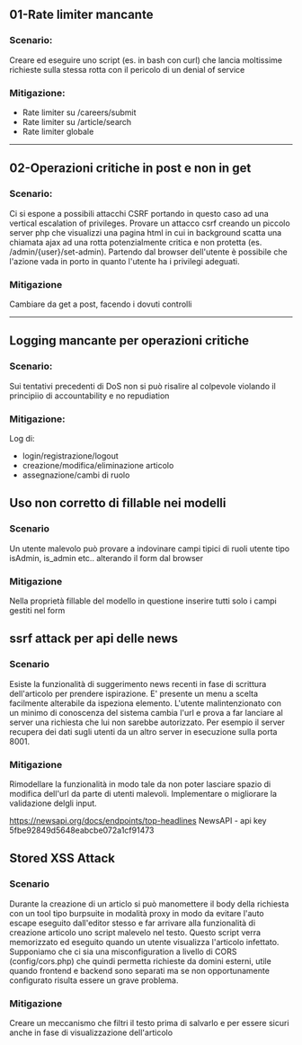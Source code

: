 ## 01-Rate limiter mancante

### Scenario:
Creare ed eseguire uno script (es. in bash con curl) che lancia moltissime richieste sulla stessa rotta con il pericolo di un denial of service

### Mitigazione:
- Rate limiter su /careers/submit
- Rate limiter su /article/search
- Rate limiter globale

<!-- Ecco cosa ho fatto:

1. Ho creato un nuovo middleware`RateLimit.php` che implementa tre livelli di protezione:
   
- Un rate limiter specifico per`/articles/search` che limita a 10 richieste al minuto per IP
- Un rate limiter specifico per`/careers/submit` che limita a 3 richieste al minuto per IP
- Un rate limiter globale che limita a 60 richieste al minuto per IP

2. Ho attivato il middleware nel file`bootstrap/app.php` e registrato l'alias`rate_limit` per poterlo utilizzare nelle rotte

3. Ho applicato il middleware alle rotte vulnerabili:

- `/articles/search` con il limitatore specifico "articles.search"
- `/careers/submit` con il limitatore specifico "careers.submit"

4. Ho implementato il logging degli eventi di rate limiting per garantire l'accountability e la non-ripudiazione, registrando:
   
- Indirizzo IP
- ID utente (se autenticato)
- Percorso della richiesta
- Tipo di limitatore attivato

5. Ho aggiunto header HTTP alla risposta per informare i client sui limiti di richieste e sulle richieste rimanenti
-->

---------------------------------------------------------------------------------------------

## 02-Operazioni critiche in post e non in get

### Scenario: 
Ci si espone a possibili attacchi CSRF portando in questo caso ad una vertical escalation of privileges.
Provare un attacco csrf creando un piccolo server php che visualizzi una pagina html in cui in background scatta una chiamata ajax ad una rotta potenzialmente critica e non protetta (es. /admin/{user}/set-admin). Partendo dal browser dell'utente è possibile che l'azione vada in porto in quanto l'utente ha i privilegi adeguati.

### Mitigazione
Cambiare da get a post, facendo i dovuti controlli

<!-- Per risolvere la challenge numero 2 relativa agli attacchi CSRF, ho implementato diverse misure di sicurezza:

1. Ho creato un nuovo middleware`ProtectCriticalOperations` che verifica che le operazioni critiche siano eseguite solo tramite POST e registra i tentativi di accesso non autorizzati.

2. Ho registrato il middleware nel file`bootstrap/app.php` con l'alias`protect_critical`.

3. Ho modificato le rotte nel file`web.php` , cambiando i metodi da GET a POST per le operazioni critiche di modifica dei ruoli:
   - `/admin/{user}/set-admin`
   - `/admin/{user}/set-revisor`
   - `/admin/{user}/set-writer`

4. Ho aggiornato il componente`requests-table.blade.php` sostituendo i link GET con form POST per le operazioni di modifica dei ruoli, includendo il token CSRF per proteggere da attacchi cross-site request forgery.

5. Ho implementato il logging delle operazioni critiche nel controller`AdminController.php` per garantire l'accountability e la non-ripudiazione, registrando:
   
- ID e nome dell'amministratore che esegue l'operazione
- ID e nome dell'utente target
- Indirizzo IP
- Timestamp 
-->

-------------------------------------------------------------------------------------------
## Logging mancante per operazioni critiche

### Scenario:
Sui tentativi precedenti di DoS non si può risalire al colpevole violando il principiio di accountability e no repudiation

### Mitigazione:
Log di:
- login/registrazione/logout
- creazione/modifica/eliminazione articolo
- assegnazione/cambi di ruolo

<!-- Per risolvere la challenge 3 sui log mancanti per operazioni critiche, ho implementato un sistema completo di audit logging che traccia tutte le operazioni sensibili nell'applicazione. Ho creato una tabella audit_logs tramite migrazione per memorizzare eventi come login, logout, registrazione, modifiche agli articoli e cambi di ruolo. Ho sviluppato il modello AuditLog per interagire con questa tabella e un helper AuditLogger che fornisce metodi semplici per registrare i vari tipi di eventi. Ho configurato l'EventServiceProvider per ascoltare gli eventi di autenticazione di Laravel e registrarli nella tabella. Ho modificato i controller (AdminController per i ruoli, ArticleController per gli articoli) e i middleware di sicurezza (RateLimit e ProtectCriticalOperations) per utilizzare l'helper AuditLogger invece dei log standard di Laravel. Questo sistema garantisce l'accountability e la non-ripudiazione, permettendo di tracciare chi ha fatto cosa e quando nel sistema. -->

## Uso non corretto di fillable nei modelli

### Scenario 
Un utente malevolo può provare a indovinare campi tipici di ruoli utente tipo isAdmin, is_admin etc.. alterando il form dal browser 

### Mitigazione
Nella proprietà fillable del modello in questione inserire tutti solo i campi gestiti nel form

## ssrf attack per api delle news

### Scenario
Esiste la funzionalità di suggerimento news recenti in fase di scrittura dell'articolo per prendere ispirazione. E' presente un menu a scelta facilmente alterabile da ispeziona elemento. L'utente malintenzionato con un minimo di conoscenza del sistema cambia l'url e prova a far lanciare al server una richiesta che lui non sarebbe autorizzato.
Per esempio il server recupera dei dati sugli utenti da un altro server in esecuzione sulla porta 8001. 


### Mitigazione
Rimodellare la funzionalità in modo tale da non poter lasciare spazio di modifica dell'url da parte di utenti malevoli. Implementare o migliorare la validazione delgli input.

https://newsapi.org/docs/endpoints/top-headlines
NewsAPI - api key 5fbe92849d5648eabcbe072a1cf91473

## Stored XSS Attack

### Scenario
Durante la creazione di un articlo si può manomettere il body della richiesta con un tool tipo burpsuite in modalità proxy in modo da evitare l'auto escape eseguito dall'editor stesso e far arrivare alla funzionalità di creazione articolo uno script malevelo nel testo.
Questo script verra memorizzato ed eseguito quando un utente visualizza l'articolo infettato.
Supponiamo che ci sia una misconfiguration a livello di CORS (config/cors.php) che quindi permetta richieste da domini esterni, utile quando frontend e backend sono separati ma se non opportunamente configurato risulta essere un grave problema.

### Mitigazione
Creare un meccanismo che filtri il testo prima di salvarlo e per essere sicuri anche in fase di visualizzazione dell'articolo